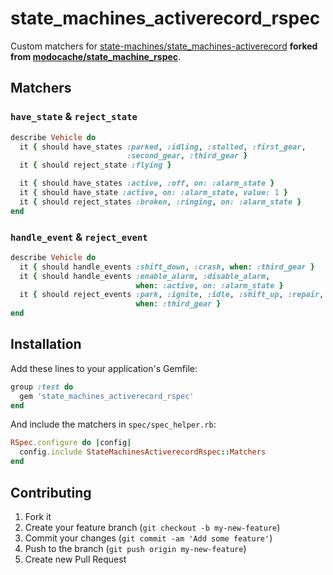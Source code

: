 # state_machines_activerecord_rspec

Custom matchers for [state-machines/state_machines-activerecord](https://github.com/state-machines/state_machines-activerecord) **forked from [modocache/state_machine_rspec](https://github.com/modocache/state_machine_rspec)**.

## Matchers

### `have_state` & `reject_state`

```ruby
describe Vehicle do
  it { should have_states :parked, :idling, :stalled, :first_gear,
                          :second_gear, :third_gear }
  it { should reject_state :flying }

  it { should have_states :active, :off, on: :alarm_state }
  it { should have_state :active, on: :alarm_state, value: 1 }
  it { should reject_states :broken, :ringing, on: :alarm_state }
end
```

### `handle_event` & `reject_event`

```ruby
describe Vehicle do
  it { should handle_events :shift_down, :crash, when: :third_gear }
  it { should handle_events :enable_alarm, :disable_alarm,
                            when: :active, on: :alarm_state }
  it { should reject_events :park, :ignite, :idle, :shift_up, :repair,
                            when: :third_gear }
end
```


## Installation

Add these lines to your application's Gemfile:

```ruby
group :test do
  gem 'state_machines_activerecord_rspec'
end
```

And include the matchers in `spec/spec_helper.rb`:

```ruby
RSpec.configure do |config|
  config.include StateMachinesActiverecordRspec::Matchers
end
```


## Contributing

1. Fork it
2. Create your feature branch (`git checkout -b my-new-feature`)
3. Commit your changes (`git commit -am 'Add some feature'`)
4. Push to the branch (`git push origin my-new-feature`)
5. Create new Pull Request
